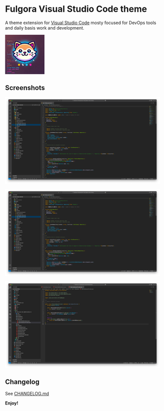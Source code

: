 # Fulgora Visual Studio Code theme

A theme extension for [Visual Studio Code](https://code.visualstudio.com/) mosty focused for DevOps tools and daily basis work and development.

![Icon](assets/icon.png)

## Screenshots

![YAML](screenshots/typescript.png)

![Typescript](screenshots/typescript.png)

![Java](screenshots/java.png)

## Changelog

See [CHANGELOG.md](CHANGELOG.md)

**Enjoy!**

